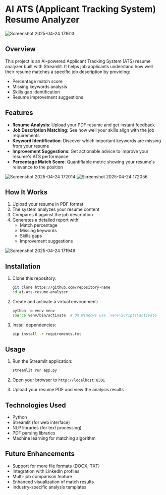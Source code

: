 # AI ATS (Applicant Tracking System) Resume Analyzer
![Screenshot 2025-04-24 171613](https://github.com/user-attachments/assets/0ca914ed-47aa-4648-a15d-6991e4e5d964)



## Overview

This project is an AI-powered Applicant Tracking System (ATS) resume analyzer built with Streamlit. It helps job applicants understand how well their resume matches a specific job description by providing:
- Percentage match score
- Missing keywords analysis
- Skills gap identification
- Resume improvement suggestions

## Features

- **Resume Analysis**: Upload your PDF resume and get instant feedback
- **Job Description Matching**: See how well your skills align with the job requirements
- **Keyword Identification**: Discover which important keywords are missing from your resume
- **Improvement Suggestions**: Get actionable advice to improve your resume's ATS performance
- **Percentage Match Score**: Quantifiable metric showing your resume's relevance to the position

![Screenshot 2025-04-24 172014](https://github.com/user-attachments/assets/a735120b-99a3-4f62-89ad-8747509f6bea)
![Screenshot 2025-04-24 172056](https://github.com/user-attachments/assets/5f49a854-817d-4ac0-83dd-714e6185abf0)


## How It Works

1. Upload your resume in PDF format
2. The system analyzes your resume content
3. Compares it against the job description
4. Generates a detailed report with:
   - Match percentage
   - Missing keywords
   - Skills gaps
   - Improvement suggestions

![Screenshot 2025-04-24 171949](https://github.com/user-attachments/assets/435580d8-936e-454a-96fd-d6d7332d50e4)

## Installation

1. Clone this repository:
   ```bash
   git clone https://github.com/repository-name
   cd ai-ats-resume-analyzer
   ```

2. Create and activate a virtual environment:
   ```bash
   python -m venv venv
   source venv/bin/activate  # On Windows use `venv\Scripts\activate`
   ```

3. Install dependencies:
   ```bash
   pip install -r requirements.txt
   ```

## Usage

1. Run the Streamlit application:
   ```bash
   streamlit run app.py
   ```

2. Open your browser to `http://localhost:8501`

3. Upload your resume PDF and view the analysis results

## Technologies Used

- Python
- Streamlit (for web interface)
- NLP libraries (for text processing)
- PDF parsing libraries
- Machine learning for matching algorithm

## Future Enhancements

- Support for more file formats (DOCX, TXT)
- Integration with LinkedIn profiles
- Multi-job comparison feature
- Enhanced visualization of match results
- Industry-specific analysis templates
